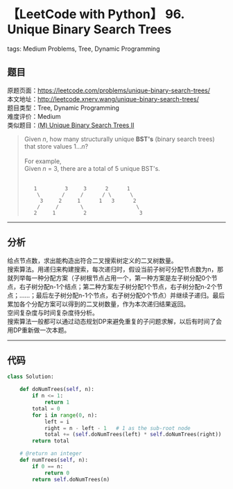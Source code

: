 # 【LeetCode with Python】 96. Unique Binary Search Trees
tags: Medium Problems, Tree, Dynamic Programming

## 题目
原题页面：<https://leetcode.com/problems/unique-binary-search-trees/><br/>
本文地址：<http://leetcode.xnerv.wang/unique-binary-search-trees/><br/>
题目类型：Tree, Dynamic Programming<br/>
难度评价：Medium<br/>
类似题目：[(M) Unique Binary Search Trees II](/unique-binary-search-trees-ii/)<br/>

> Given *n*, how many structurally unique **BST's** (binary search trees) that store values 1...*n*?<br/>
><br/>
> For example,<br/>
> Given *n* = 3, there are a total of 5 unique BST's.<br/>
><br/>
> ```
>    1         3     3      2      1
>     \       /     /      / \      \
>      3     2     1      1   3      2
>     /     /       \                 \
>    2     1         2                 3
> ```

<!-- more -->

---
## 分析
给点节点数，求出能构造出符合二叉搜索树定义的二叉树数量。<br/>
搜索算法。用递归来构建搜索，每次递归时，假设当前子树可分配节点数为n，那就列举每一种分配方案（子树根节点占用一个，第一种方案是左子树分配0个节点，右子树分配n-1个结点；第二种方案左子树分配1个节点，右子树分配n-2个节点；……；最后左子树分配n-1个节点，右子树分配0个节点）并继续子递归。最后累加各个分配方案可以得到的二叉树数量，作为本次递归结果返回。<br/>
空间复杂度与时间复杂度待分析。<br/>
搜索算法一般都可以通过动态规划DP来避免重复的子问题求解，以后有时间了会用DP重新做一次本题。<br/>

---
## 代码
``` python
class Solution:

    def doNumTrees(self, n):
        if n <= 1:
            return 1
        total = 0
        for i in range(0, n):
            left = i
            right = n - left - 1   # 1 as the sub-root node
            total += (self.doNumTrees(left) * self.doNumTrees(right))
        return total

    # @return an integer
    def numTrees(self, n):
        if 0 == n:
            return 0
        return self.doNumTrees(n)
```
